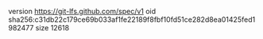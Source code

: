 version https://git-lfs.github.com/spec/v1
oid sha256:c31db22c179ce69b033af1fe22189f8fbf10fd51ce282d8ea01425fed1982477
size 12618

